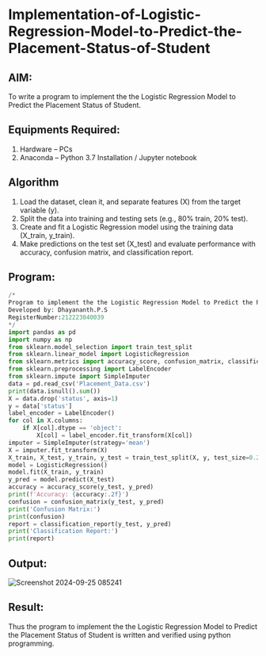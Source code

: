 # Implementation-of-Logistic-Regression-Model-to-Predict-the-Placement-Status-of-Student

## AIM:
To write a program to implement the the Logistic Regression Model to Predict the Placement Status of Student.

## Equipments Required:
1. Hardware – PCs
2. Anaconda – Python 3.7 Installation / Jupyter notebook

## Algorithm
1. Load the dataset, clean it, and separate features (X) from the target variable (y).
2. Split the data into training and testing sets (e.g., 80% train, 20% test).
3. Create and fit a Logistic Regression model using the training data (X_train, y_train).
4. Make predictions on the test set (X_test) and evaluate performance with accuracy, confusion matrix, and classification report.

## Program:
```py
/*
Program to implement the the Logistic Regression Model to Predict the Placement Status of Student.
Developed by: Dhayananth.P.S
RegisterNumber:212223040039  
*/
import pandas as pd
import numpy as np
from sklearn.model_selection import train_test_split
from sklearn.linear_model import LogisticRegression
from sklearn.metrics import accuracy_score, confusion_matrix, classification_report
from sklearn.preprocessing import LabelEncoder 
from sklearn.impute import SimpleImputer 
data = pd.read_csv('Placement_Data.csv')
print(data.isnull().sum())
X = data.drop('status', axis=1)
y = data['status']
label_encoder = LabelEncoder()
for col in X.columns:
    if X[col].dtype == 'object':
        X[col] = label_encoder.fit_transform(X[col])
imputer = SimpleImputer(strategy='mean') 
X = imputer.fit_transform(X) 
X_train, X_test, y_train, y_test = train_test_split(X, y, test_size=0.2, random_state=42)
model = LogisticRegression()
model.fit(X_train, y_train)
y_pred = model.predict(X_test)
accuracy = accuracy_score(y_test, y_pred)
print(f'Accuracy: {accuracy:.2f}')
confusion = confusion_matrix(y_test, y_pred)
print('Confusion Matrix:')
print(confusion)
report = classification_report(y_test, y_pred)
print('Classification Report:')
print(report)
```

## Output:
![Screenshot 2024-09-25 085241](https://github.com/user-attachments/assets/1f62ba1f-b89a-4ceb-abec-b0f4d5c7447a)


## Result:
Thus the program to implement the the Logistic Regression Model to Predict the Placement Status of Student is written and verified using python programming.
